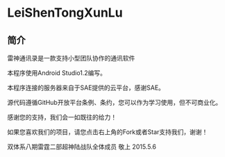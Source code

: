 # LeiShenTongXunLu

## 简介

雷神通讯录是一款支持小型团队协作的通讯软件

本程序使用Android Studio1.2编写。

本程序连接的服务器来自于SAE提供的云平台，感谢SAE。

源代码遵循GitHub开放平台条例、条约，您可以作为学习使用，但不可商业化。

感谢您的支持，我们会一如既往的给力！

如果您喜欢我们的项目，请您点击右上角的Fork或者Star支持我们，谢谢！


双体系八期雷霆二部超神陆战队全体成员 敬上
2015.5.6
